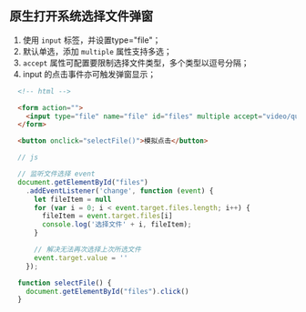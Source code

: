 
## 原生打开系统选择文件弹窗
1. 使用 `input` 标签，并设置type="file"；
2. 默认单选，添加 `multiple` 属性支持多选；
3. `accept` 属性可配置要限制选择文件类型，多个类型以逗号分隔；
4. input 的点击事件亦可触发弹窗显示；


```html
  <!-- html -->

  <form action="">
    <input type="file" name="file" id="files" multiple accept="video/quicktime,audio/mpeg" />
  </form>

  <button onclick="selectFile()">模拟点击</button>
```

```javascript
  // js

  // 监听文件选择 event
  document.getElementById("files")
    .addEventListener('change', function (event) {
      let fileItem = null
      for (var i = 0; i < event.target.files.length; i++) {
        fileItem = event.target.files[i]
        console.log('选择文件' + i, fileItem);
      }

      // 解决无法再次选择上次所选文件
      event.target.value = ''
    });

  function selectFile() {
    document.getElementById("files").click()
  }
```
